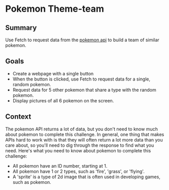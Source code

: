 # Pokemon Theme-team

## Summary
Use Fetch to request data from the [pokemon api](https://pokeapi.co/) to build a team of similar pokemon.

## Goals
- Create a webpage with a single button
- When the button is clicked, use Fetch to request data for a single, random pokemon.
- Request data for 5 other pokemon that share a type with the random pokemon.
- Display pictures of all 6 pokemon on the screen. 

## Context
The pokemon API returns a lot of data, but you don't need to know much about pokemon to complete this challenge. In general, one thing that makes APIs hard to work with is that they will often return a lot more data than you care about, so you'll need to dig through the response to find what you need. Here's what you need to know about pokemon to complete this challenge:
- All pokemon have an ID number, starting at 1.
- All pokemon have 1 or 2 types, such as 'fire', 'grass', or 'flying'. 
- A 'sprite' is a type of 2d image that is often used in developing games, such as pokemon. 
